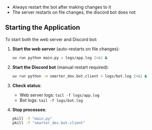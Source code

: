 - Always restart the bot after making changes to it
- The server restarts on file changes, the discord bot does not

## Starting the Application

To start both the web server and Discord bot:

1. **Start the web server** (auto-restarts on file changes):
   ```bash
   uv run python main.py > logs/app.log 2>&1 &
   ```

2. **Start the Discord bot** (manual restart required):
   ```bash
   uv run python -m smarter_dev.bot.client > logs/bot.log 2>&1 &
   ```

3. **Check status**:
   - Web server logs: `tail -f logs/app.log`
   - Bot logs: `tail -f logs/bot.log`

4. **Stop processes**:
   ```bash
   pkill -f "main.py"
   pkill -f "smarter_dev.bot.client"
   ```